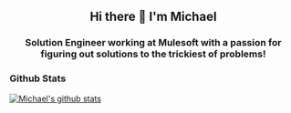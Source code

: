 <h2 align="center">
  Hi there 👋 I'm Michael
</h2>

<h3 align="center">
  Solution Engineer working at Mulesoft with a passion for figuring out solutions to the trickiest of problems!
</h3>

### Github Stats

[![Michael's github stats](https://github-readme-stats.vercel.app/api?username=mikeacjones&count_private=true&hide=stars,issues,contribs&show_icons=true&theme=material-palenight&count_private=true)](https://github.com/anuraghazra/github-readme-stats)
